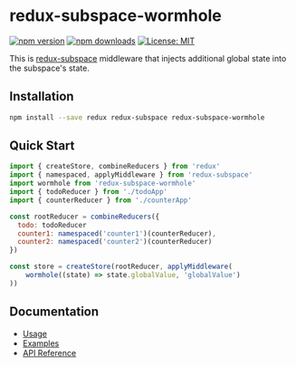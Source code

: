 # redux-subspace-wormhole

[![npm version](https://img.shields.io/npm/v/redux-subspace-wormhole.svg?style=flat-square)](https://www.npmjs.com/package/redux-subspace-wormhole)
[![npm downloads](https://img.shields.io/npm/dm/redux-subspace-wormhole.svg?style=flat-square)](https://www.npmjs.com/package/redux-subspace-wormhole)
[![License: MIT](https://img.shields.io/npm/l/redux-subspace-wormhole.svg?style=flat-square)](/LICENSE.md)

This is [redux-subspace](/) middleware that injects additional global state into the subspace's state.

## Installation

```sh
npm install --save redux redux-subspace redux-subspace-wormhole
```

## Quick Start

```javascript
import { createStore, combineReducers } from 'redux'
import { namespaced, applyMiddleware } from 'redux-subspace'
import wormhole from 'redux-subspace-wormhole'
import { todoReducer } from './todoApp'
import { counterReducer } from './counterApp'

const rootReducer = combineReducers({
  todo: todoReducer
  counter1: namespaced('counter1')(counterReducer),
  counter2: namespaced('counter2')(counterReducer)
})

const store = createStore(rootReducer, applyMiddleware(
    wormhole((state) => state.globalValue, 'globalValue')
))
```

## Documentation

* [Usage](/packages/redux-subspace-wormhole/docs/Usage.md)
* [Examples](/docs/Examples.md#general-examples)
* [API Reference](/packages/redux-subspace-wormhole/docs/api/README.md)
